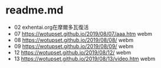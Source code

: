 # readme.md

+ 02 
exhentai.org在摩爾多瓦復活
+ 07
https://wotupset.github.io/2019/08/07/aaa.htm webm
+ 08 
https://wotupset.github.io/2019/08/08/ webm
+ 09
https://wotupset.github.io/2019/08/09/ webm
+ 12 
https://wotupset.github.io/2019/08/12/ webm
+ 13
https://wotupset.github.io/2019/08/13/video.htm
webm
